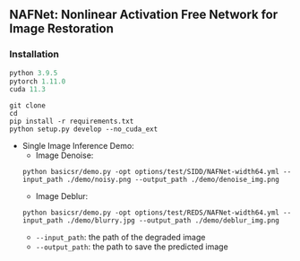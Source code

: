 ## NAFNet: Nonlinear Activation Free Network for Image Restoration
 
### Installation

```python
python 3.9.5
pytorch 1.11.0
cuda 11.3
```

```
git clone
cd 
pip install -r requirements.txt
python setup.py develop --no_cuda_ext

```

* Single Image Inference Demo:
    * Image Denoise:
    ```
    python basicsr/demo.py -opt options/test/SIDD/NAFNet-width64.yml --input_path ./demo/noisy.png --output_path ./demo/denoise_img.png
  ```
    * Image Deblur:
    ```
    python basicsr/demo.py -opt options/test/REDS/NAFNet-width64.yml --input_path ./demo/blurry.jpg --output_path ./demo/deblur_img.png
    ```
    * ```--input_path```: the path of the degraded image
    * ```--output_path```: the path to save the predicted image
